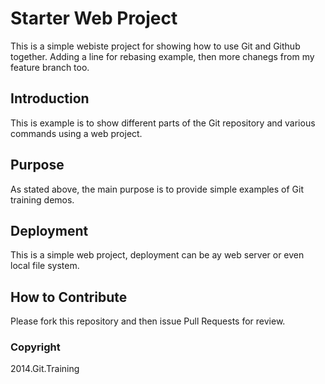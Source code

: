 # Starter Web Project

This is a simple webiste project for showing how to use Git and Github together. Adding a line for rebasing example, then more chanegs from my feature branch too.

## Introduction

This is example is to show different parts of the Git repository and various commands using a web project.

## Purpose

As stated above, the main purpose is to provide simple examples of Git training demos.

## Deployment

This is a simple web project, deployment can be ay web server or even local file system.

## How to Contribute
Please fork this repository and then issue Pull Requests for review.

### Copyright

2014.Git.Training
